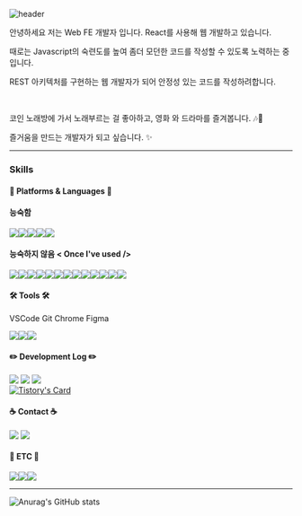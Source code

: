 <!--
**KIMHUISEUNG/kimhuiseung** is a ✨ _special_ ✨ repository because its `README.md` (this file) appears on your GitHub profile.

Here are some ideas to get you started:

- 🔭 I’m currently working on ...
- 🌱 I’m currently learning ...
- 👯 I’m looking to collaborate on ...
- 🤔 I’m looking for help with ...
- 💬 Ask me about ...
- 📫 How to reach me: ...
- 😄 Pronouns: ...
- ⚡ Fun fact: ...
- shields.io 사용 틀 :<a href="버튼을 눌렀을 때 이동할 링크" target="_blank"><img src="https://img.shields.io/badge/뱃지레이블-배경색?style=뱃지모양&logo=로고&logoColor=로고색상"/></a>
  한글 부분을 바꾸면 됨

- 이미지 추가하기 사이즈 바꿈 포함
<img src="https://github.com/KIMHUISEUNG/kimhuiseung/assets/83748337/6f3a39f9-26ff-4564-a198-bc164fc11eaa" width="50" height="50"/>

-bookmark 만들기 참고 https://github.com/loosie/github-readme-tistory-card
[![Tistory's Card](https://github-readme-tistory-card.vercel.app/api?name={insert_blogName}&postId={insert_postId})](https://github.com/loosie/github-readme-tistory-card)

-->

![header](https://capsule-render.vercel.app/api?type=waving&color=timeAuto&height=300&section=header&text=Hatso%20GitHub&animation=fadeIn&fontSize=90)

<p>안녕하세요 저는 Web FE 개발자 입니다. React를 사용해 웹 개발하고 있습니다.</p>
<p>때로는 Javascript의 숙련도를 높여 좀더 모던한 코드를 작성할 수 있도록 노력하는 중입니다.</p>
<p>REST 아키텍처를 구현하는 웹 개발자가 되어 안정성 있는 코드를 작성하려합니다.</p>
<br>
<p>코인 노래방에 가서 노래부르는 걸 좋아하고, 영화 와 드라마를 즐겨봅니다. 🎶🍿</p>
<p>즐거움을 만드는 개발자가 되고 싶습니다. ✨</p>

- - -
### Skills
#### 🧩 Platforms & Languages 🧩
#### 능숙함
<div style="display:flex; flex-direction:row;">
  <img src="https://img.shields.io/badge/JavaScript-FFE600?style=for-the-badge&logo=javascript&logoColor=FFF"/>
  <img src="https://img.shields.io/badge/React-238AC3?style=for-the-badge&logo=react&logoColor=FFF"/>
  <img src="https://img.shields.io/badge/HTML-FF6D1B?style=for-the-badge&logo=html5&logoColor=FFF"/>
  <img src="https://img.shields.io/badge/CSS-0F6595?style=for-the-badge&logo=css3&logoColor=FFF"/>
  <img src="https://img.shields.io/badge/Linux-FF2828?style=for-the-badge&logo=linux&logoColor=FFF"/>
</div>

#### 능숙하지 않음 < Once I've used />
<div style="display:flex; flex-direction:row;">
  <img src="https://img.shields.io/badge/Java-004584?style=for-the-badge&logo=kofi&logoColor=FFF"/>
  <img src="https://img.shields.io/badge/Python-0087D2?style=for-the-badge&logo=python&logoColor=FFF"/>
  <img src="https://img.shields.io/badge/Bootstrap-BE37D4?style=for-the-badge&logo=bootstrap&logoColor=FFF"/>
  <img src="https://img.shields.io/badge/Node.js-009220?style=for-the-badge&logo=nodedotjs&logoColor=FFF"/>
  <img src="https://img.shields.io/badge/Next.js-111111?style=for-the-badge&logo=nextdotjs&logoColor=FFF"/>
  <img src="https://img.shields.io/badge/Typescript-0F6595?style=for-the-badge&logo=typescript&logoColor=FFF"/>
  
  <img src="https://img.shields.io/badge/AndroidStudio-00D32F?style=for-the-badge&logo=android&logoColor=FFF"/>
  <img src="https://img.shields.io/badge/AmmazonAWS-09082E?style=for-the-badge&logo=amazonaws&logoColor=FFF"/>
  <img src="https://img.shields.io/badge/K8S-030093?style=for-the-badge&logo=kubernetes&logoColor=FFF"/>
  <img src="https://img.shields.io/badge/Docker-0300dd?style=for-the-badge&logo=docker&logoColor=FFF"/>
  <img src="https://img.shields.io/badge/CentOS-FF1B1B?style=for-the-badge&logo=centos&logoColor=FFF"/>
  <img src="https://img.shields.io/badge/MySQL-0087D2?style=for-the-badge&logo=mysql&logoColor=FFF"/>
  <img src="https://img.shields.io/badge/Jenkins-9F7DFF?style=for-the-badge&logo=jenkins&logoColor=FFF"/>
</div>

#### 🛠 Tools 🛠
VSCode Git Chrome Figma
<div style="display:flex; flex-direction:row;">
  <img src="https://img.shields.io/badge/Git-FF7A00?style=for-the-badge&logo=git&logoColor=FFF"/>
  <img src="https://img.shields.io/badge/Chrome-0092E3?style=for-the-badge&logo=googlechrome&logoColor=FFF"/>
  <img src="https://img.shields.io/badge/VSCode-1E5DFF?style=for-the-badge&logo=visualstudiocode&logoColor=FFF"/>
</div>

#### ✏️ Development Log ✏️
<a href="https://codinghatso.tistory.com/" target="_blank"><img src="https://img.shields.io/badge/Blog-23C346?style=for-the-badge&logo=storyblok&logoColor=FFF"/></a>
<a href="https://www.instagram.com/coding_hatso/" target="_blank"><img src="https://img.shields.io/badge/Instagram-AD23C3?style=for-the-badge&logo=instagram&logoColor=FFF"/></a>
<a href="https://funky-reaper-20b.notion.site/Career-c1841963d6684eb698e621dddcbaf9f4?pvs=4" target="_blank"><img src="https://img.shields.io/badge/Notion-1d1d1d.svg?style=for-the-badge&logo=Notion&logoColor=FFF"/></a>  
[![Tistory's Card](https://github-readme-tistory-card.vercel.app/api?name=codinghatso&theme=default)](https://codinghatso.tistory.com/)
#### ☕️ Contact ☕️
<a href="mailto:mmorpg3636@naver.com" target="_blank"><img src="https://img.shields.io/badge/mmorpg3636@naver.com-238AC3?style=for-the-badge&logo=gmail&logoColor=FFF"/></a>
<a href="https://www.instagram.com/coding_hatso/" target="_blank"><img src="https://img.shields.io/badge/Instagram-AD23C3?style=for-the-badge&logo=instagram&logoColor=FFF"/></a>

#### 🎨 ETC 🎨
<div style="display:flex; flex-direction:row;">
  <img src="https://img.shields.io/badge/adobe premiere pro-A719BE?style=for-the-badge&logo=adobepremierepro&logoColor=FFF"/>
  <img src="https://img.shields.io/badge/Maya-00B0A6?style=for-the-badge&logo=materialdesign&logoColor=FFF"/>
  <img src="https://img.shields.io/badge/MS Office Tools-313131?style=for-the-badge&logo=microsoftoffice&logoColor=FFF"/>
</div>

- - -
![Anurag's GitHub stats](https://github-readme-stats.vercel.app/api?username=kimhuiseung&show_icons=true&theme=moltack)

